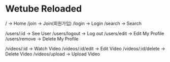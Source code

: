 # Wetube Reloaded

/ -> Home
/join -> Join(회원가입)
/login -> Login
/search -> Search


/users/:id -> See User
/users/logout -> Log out
/users/edit -> Edit My Profile
/users/remove -> Delete My Profile


/videos/:id -> Watch Video
/videos/:id/edit -> Edit Video
/videos/:id/delete -> Delete Video
/videos/upload -> Upload Video